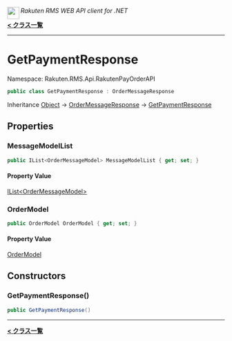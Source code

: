<img align="left" style="height: 2em;" src="https://webservice.rakuten.co.jp/favicon.ico"><em>Rakuten RMS WEB API client for .NET</em>

[**< クラス一覧**](./)
- - -

# GetPaymentResponse

Namespace: Rakuten.RMS.Api.RakutenPayOrderAPI

```csharp
public class GetPaymentResponse : OrderMessageResponse
```

Inheritance [Object](https://docs.microsoft.com/en-us/dotnet/api/system.object) → [OrderMessageResponse](./rakuten.rms.api.rakutenpayorderapi.ordermessageresponse) → [GetPaymentResponse](./rakuten.rms.api.rakutenpayorderapi.getpaymentresponse)

## Properties

### <a id="properties-messagemodellist"/>**MessageModelList**

```csharp
public IList<OrderMessageModel> MessageModelList { get; set; }
```

#### Property Value

[IList&lt;OrderMessageModel&gt;](https://docs.microsoft.com/en-us/dotnet/api/system.collections.generic.ilist-1)<br>

### <a id="properties-ordermodel"/>**OrderModel**

```csharp
public OrderModel OrderModel { get; set; }
```

#### Property Value

[OrderModel](./rakuten.rms.api.rakutenpayorderapi.ordermodel)<br>

## Constructors

### <a id="constructors-.ctor"/>**GetPaymentResponse()**

```csharp
public GetPaymentResponse()
```


- - -
[**< クラス一覧**](./)

